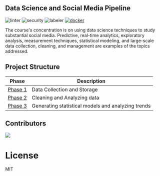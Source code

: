 ## Data Science and Social Media Pipeline

![linter](https://github.com/hb0313/Data-Science-Pipeline-2022/actions/workflows/super-linter.yml/badge.svg) ![security](https://github.com/hb0313/Data-Science-Pipeline-2022/actions/workflows/codeql.yml/badge.svg) ![labeler](https://github.com/hb0313/Data-Science-Pipeline-2022/actions/workflows/label.yml/badge.svg) [![docker](https://img.shields.io/badge/docker%20build-pending-orange?logo=docker)]()

The course's concentration is on using data science techniques to study substantial social media. Predictive, real-time analytics, exploratory analysis, measurement techniques, statistical modeling, and large-scale data collection, cleaning, and management are examples of the topics addressed.



## Project Structure

| Phase | Description |
| ------ | ------ |
| [Phase 1](https://github.com/hb0313/Data-Science-Pipeline-2022/blob/main/project-1-implementation-the_gladiators/Report%201-Analyzing%20Social%20Trends%20on%20Recession%20conditions.pdf) | Data Collection and Storage |
| [Phase 2](https://github.com/hb0313/Data-Science-Pipeline-2022/blob/main/project-2-implementation-the_gladiators/Report%202-%20Analyzing%20Social%20Trends%20on%20Recession%20conditions.pdf) | Cleaning and Analyzing data |
| [Phase 3](https://github.com/hb0313/Data-Science-Pipeline-2022/blob/main/project-3-implementation-the_gladiators/Report%203-%20Analyzing%20Social%20Trends%20on%20Recession%20conditions.pdf) | Generating statistical models and analyzing trends |


## Contributors

<a href="https://github.com/hb0313/Data-Science-Pipeline-2022/graphs/contributors">
  <img src="https://contrib.rocks/image?repo=hb0313/Data-Science-Pipeline-2022" />
</a>

# License

MIT
